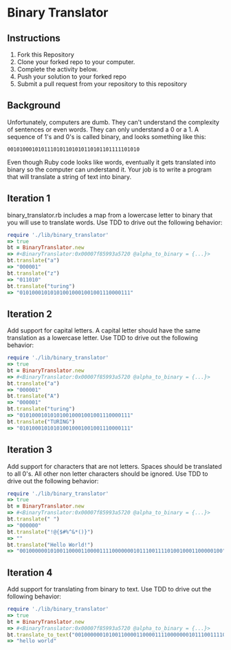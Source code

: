 # Binary Translator

## Instructions

1. Fork this Repository
1. Clone your forked repo to your computer.
1. Complete the activity below.
1. Push your solution to your forked repo
1. Submit a pull request from your repository to this repository

## Background

Unfortunately, computers are dumb. They can't understand the complexity of sentences or even words. They can only understand a 0 or a 1. A sequence of 1's and 0's is called binary, and looks something like this:

```
0010100010101110101101010110101101111101010
```

Even though Ruby code looks like words, eventually it gets translated into binary so the computer can understand it. Your job is to write a program that will translate a string of text into binary.

## Iteration 1

binary_translator.rb includes a map from a lowercase letter to binary that you will use to translate words. Use TDD to drive out the following behavior:

```ruby
require './lib/binary_translator'
=> true
bt = BinaryTranslator.new
=> #<BinaryTranslator:0x00007f85993a5720 @alpha_to_binary = {...}>
bt.translate("a")
=> "000001"
bt.translate("z")
=> "011010"
bt.translate("turing")
=> "010100010101010010001001001110000111"
```

## Iteration 2

Add support for capital letters. A capital letter should have the same translation as a lowercase letter. Use TDD to drive out the following behavior:

```ruby
require './lib/binary_translator'
=> true
bt = BinaryTranslator.new
=> #<BinaryTranslator:0x00007f85993a5720 @alpha_to_binary = {...}>
bt.translate("a")
=> "000001"
bt.translate("A")
=> "000001"
bt.translate("turing")
=> "010100010101010010001001001110000111"
bt.translate("TURING")
=> "010100010101010010001001001110000111"
```

## Iteration 3

Add support for characters that are not letters. Spaces should be translated to all 0's. All other non letter characters should be ignored. Use TDD to drive out the following behavior:

```ruby
require './lib/binary_translator'
=> true
bt = BinaryTranslator.new
=> #<BinaryTranslator:0x00007f85993a5720 @alpha_to_binary = {...}>
bt.translate(" ")
=> "000000"
bt.translate("!@{$#%^&*()}")
=> ""
bt.translate("Hello World!")
=> "001000000101001100001100001111000000010111001111010010001100000100"
```

## Iteration 4

Add support for translating from binary to text. Use TDD to drive out the following behavior:

```ruby
require './lib/binary_translator'
=> true
bt = BinaryTranslator.new
=> #<BinaryTranslator:0x00007f85993a5720 @alpha_to_binary = {...}>
bt.translate_to_text("001000000101001100001100001111000000010111001111010010001100000100")
=> "hello world"
```
